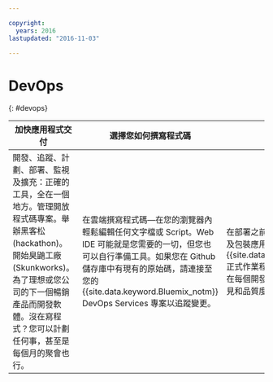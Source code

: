 ```yaml
---

copyright:
  years: 2016
lastupdated: "2016-11-03"

---
```


# DevOps
{: #devops}

加快應用程式交付 | 選擇您如何撰寫程式碼 | 有信心地部署
---- | ---- | ----
開發、追蹤、計劃、部署、監視及擴充：正確的工具，全在一個地方。管理開放程式碼專案。舉辦黑客松 (hackathon)。開始臭鼬工廠 (Skunkworks)。為了理想或您公司的下一個暢銷產品而開發軟體。沒在寫程式？您可以計劃任何事，甚至是每個月的聚會也行。 | 在雲端撰寫程式碼—在您的瀏覽器內輕鬆編輯任何文字檔或 Script。Web IDE 可能就是您需要的一切，但您也可以自行準備工具。如果您在 Github 儲存庫中有現有的原始碼，請連接至您的 {{site.data.keyword.Bluemix_notm}} DevOps Services 專案以追蹤變更。 | 在部署之前建置、掃描、測試、整合及包裝應用程式，管理對 {{site.data.keyword.Bluemix_notm}} 正式作業程式碼的持續交付，並確保在每個開發階段能快速取得使用者意見和品質度量值。
